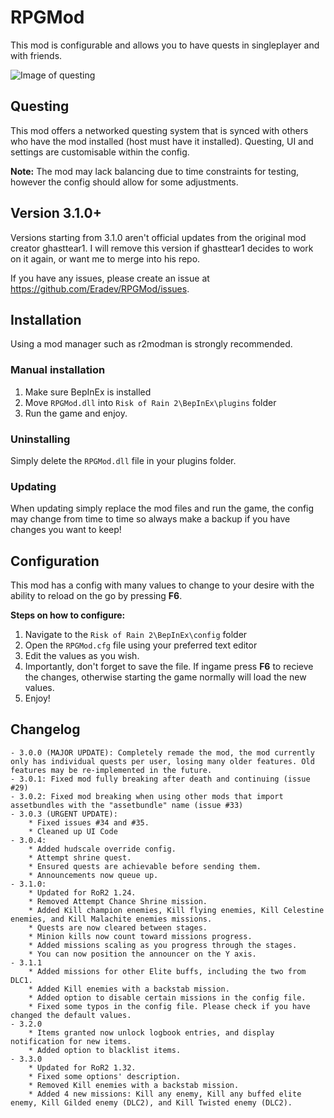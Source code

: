 # RPGMod

This mod is configurable and allows you to have quests in singleplayer and with friends.

![Image of questing](https://i.imgur.com/oog8BE9.jpg)

## Questing

This mod offers a networked questing system that is synced with others who have the mod installed (host must have it installed). Questing, UI and settings are customisable within the config.

**Note:** The mod may lack balancing due to time constraints for testing, however the config should allow for some adjustments.

## Version 3.1.0+

Versions starting from 3.1.0 aren't official updates from the original mod creator ghasttear1. I will remove this version if ghasttear1 decides to work on it again, or want me to merge into his repo.

If you have any issues, please create an issue at https://github.com/Eradev/RPGMod/issues.

## Installation

Using a mod manager such as r2modman is strongly recommended.

### Manual installation

1. Make sure BepInEx is installed
2. Move `RPGMod.dll` into `Risk of Rain 2\BepInEx\plugins` folder
3. Run the game and enjoy.

### Uninstalling

Simply delete the `RPGMod.dll` file in your plugins folder.

### Updating

When updating simply replace the mod files and run the game, the config may change from time to time so always make a backup if you have changes you want to keep!

## Configuration

This mod has a config with many values to change to your desire with the ability to reload on the go by pressing **F6**.

**Steps on how to configure:**

1. Navigate to the `Risk of Rain 2\BepInEx\config` folder
2. Open the `RPGMod.cfg` file using your preferred text editor
3. Edit the values as you wish.
4. Importantly, don't forget to save the file. If ingame press **F6** to recieve the changes, otherwise starting the game normally will load the new values.
5. Enjoy!

## Changelog

```text
- 3.0.0 (MAJOR UPDATE): Completely remade the mod, the mod currently only has individual quests per user, losing many older features. Old features may be re-implemented in the future.
- 3.0.1: Fixed mod fully breaking after death and continuing (issue #29)
- 3.0.2: Fixed mod breaking when using other mods that import assetbundles with the "assetbundle" name (issue #33)
- 3.0.3 (URGENT UPDATE): 
	* Fixed issues #34 and #35.
	* Cleaned up UI Code
- 3.0.4:
	* Added hudscale override config.
	* Attempt shrine quest.
	* Ensured quests are achievable before sending them.
	* Announcements now queue up.
- 3.1.0:
	* Updated for RoR2 1.24.
	* Removed Attempt Chance Shrine mission.
	* Added Kill champion enemies, Kill flying enemies, Kill Celestine enemies, and Kill Malachite enemies missions.
	* Quests are now cleared between stages.
	* Minion kills now count toward missions progress.
	* Added missions scaling as you progress through the stages.
	* You can now position the announcer on the Y axis.
- 3.1.1
	* Added missions for other Elite buffs, including the two from DLC1.
	* Added Kill enemies with a backstab mission.
	* Added option to disable certain missions in the config file.
	* Fixed some typos in the config file. Please check if you have changed the default values.
- 3.2.0
	* Items granted now unlock logbook entries, and display notification for new items.
	* Added option to blacklist items.
- 3.3.0
	* Updated for RoR2 1.32.
	* Fixed some options' description.
	* Removed Kill enemies with a backstab mission.
	* Added 4 new missions: Kill any enemy, Kill any buffed elite enemy, Kill Gilded enemy (DLC2), and Kill Twisted enemy (DLC2).
```
